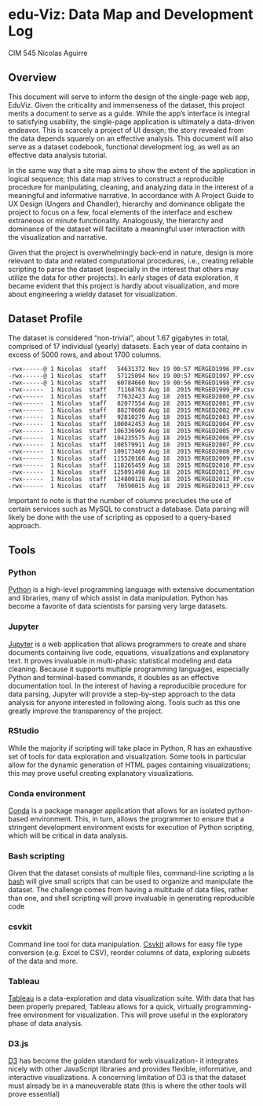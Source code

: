 # edu-Viz: Data Map and Development Log
CIM 545
Nicolas Aguirre

## Overview
This document will serve to inform the design of the single-page web app, EduViz. Given the criticality and immenseness of the dataset, this project merits a document to serve as a guide. While the app’s interface is integral to satisfying usability, the single-page application is ultimately a data-driven endeavor. This is scarcely a project of UI design; the story revealed from the data depends squarely on an effective analysis. This document will also serve as a dataset codebook, functional development log, as well as an effective data analysis tutorial.

In the same way that a site map aims to show the extent of the application in logical sequence; this data map strives to construct a reproducible procedure for manipulating, cleaning, and analyzing data in the interest of a meaningful and informative narrative. In accordance with A Project Guide to UX Design (Ungers and Chandler), hierarchy and dominance obligate the project to focus on a few, focal elements of the interface and eschew extraneous or minute functionality. Analogously, the hierarchy and dominance of the dataset will facilitate a meaningful user interaction with the visualization and narrative.

Given that the project is overwhelmingly back-end in nature, design is more relevant to data and related computational procedures, i.e., creating reliable scripting to parse the dataset (especially in the interest that others may utilize the data for other projects). In early stages of data exploration, it became evident that this project is hardly about visualization, and more about engineering a wieldy dataset for visualization.

## Dataset Profile
The dataset is considered “non-trivial”, about 1.67 gigabytes in total, comprised of 17 individual (yearly) datasets. Each year of data contains in excess of 5000 rows, and about 1700 columns. 

`
-rwx------@ 1 Nicolas  staff   54631372 Nov 19 00:57 MERGED1996_PP.csv
-rwx------@ 1 Nicolas  staff   57125094 Nov 19 00:57 MERGED1997_PP.csv
-rwx------@ 1 Nicolas  staff   60784660 Nov 19 00:56 MERGED1998_PP.csv
-rwx------  1 Nicolas  staff   71168763 Aug 18  2015 MERGED1999_PP.csv
-rwx------  1 Nicolas  staff   77632423 Aug 18  2015 MERGED2000_PP.csv
-rwx------  1 Nicolas  staff   82077554 Aug 18  2015 MERGED2001_PP.csv
-rwx------  1 Nicolas  staff   88270608 Aug 18  2015 MERGED2002_PP.csv
-rwx------  1 Nicolas  staff   92810279 Aug 18  2015 MERGED2003_PP.csv
-rwx------  1 Nicolas  staff  100042453 Aug 18  2015 MERGED2004_PP.csv
-rwx------  1 Nicolas  staff  106336969 Aug 18  2015 MERGED2005_PP.csv
-rwx------  1 Nicolas  staff  104235575 Aug 18  2015 MERGED2006_PP.csv
-rwx------  1 Nicolas  staff  108579911 Aug 18  2015 MERGED2007_PP.csv
-rwx------  1 Nicolas  staff  109173469 Aug 18  2015 MERGED2008_PP.csv
-rwx------  1 Nicolas  staff  115520168 Aug 18  2015 MERGED2009_PP.csv
-rwx------  1 Nicolas  staff  118265459 Aug 18  2015 MERGED2010_PP.csv
-rwx------  1 Nicolas  staff  125091498 Aug 18  2015 MERGED2011_PP.csv
-rwx------  1 Nicolas  staff  124800128 Aug 18  2015 MERGED2012_PP.csv
-rwx------  1 Nicolas  staff   70590015 Aug 18  2015 MERGED2013_PP.csv
`

Important to note is that the number of columns precludes the use of certain services such as MySQL to construct a database. Data parsing will likely be done with the use of scripting as opposed to a query-based approach. 

## Tools
### Python
[Python](https://www.python.org/) is a high-level programming language with extensive documentation and libraries, many of which assist in data manipulation. Python has become a favorite of data scientists for parsing very large datasets.

### Jupyter
[Jupyter](http://jupyter.org/) is a web application that allows programmers to create and share documents containing live code, equations, visualizations and explanatory text. It proves invaluable in multi-phasic statistical modeling and data cleaning. Because it supports multiple programming languages, especially Python and terminal-based commands, it doubles as an effective documentation tool. In the interest of having a reproducible procedure for data parsing, Jupyter will provide a step-by-step approach to the data analysis for anyone interested in following along. Tools such as this one greatly improve the transparency of the project.

### RStudio
While the majority if scripting will take place in Python, R has an exhaustive set of tools for data exploration and visualization. Some tools in particular allow for the dynamic generation of HTML pages containing visualizations; this may prove useful creating explanatory visualizations.

### Conda environment
[Conda](http://conda.pydata.org/docs/intro.html) is a package manager application that allows for an isolated python-based environment. This, in turn, allows the programmer to ensure that a stringent development environment exists for execution of Python scripting, which will be critical in data analysis.

### Bash scripting
Given that the dataset consists of multiple files, command-line scripting a la [bash](https://www.gnu.org/software/bash/) will give small scripts that can be used to organize and manipulate the dataset. The challenge comes from having a multitude of data files, rather than one, and shell scripting will prove invaluable in generating reproducible code

### csvkit
Command line tool for data manipulation. [Csvkit](https://csvkit.readthedocs.org/en/0.9.1/) allows for easy file type conversion (e.g. Excel to CSV), reorder columns of data, exploring subsets of the data and more.

### Tableau
[Tableau](http://www.tableau.com/) is a data-exploration and data visualization suite. With data that has been properly prepared, Tableau allows for a quick, virtually programming-free environment for visualization. This will prove useful in the exploratory phase of data analysis.

### D3.js
[D3](https://d3js.org/) has become the golden standard for web visualization- it integrates nicely with other JavaScript libraries and provides flexible, informative, and interactive visualizations. A concerning limitation of D3 is that the dataset must already be in a maneuverable state (this is where the other tools will prove essential)

